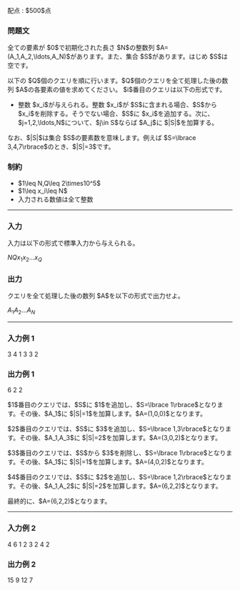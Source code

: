 
<div>

<span>

<span>

<p>
配点 : $500$点
</p>

<div>

<section>

### **問題文**

<p>
全ての要素が $0$で初期化された長さ $N$の整数列 $A=(A_1,A_2,\ldots,A_N)$があります。また、集合 $S$があります。はじめ $S$は空です。
</p>

<p>
以下の $Q$個のクエリを順に行います。$Q$個のクエリを全て処理した後の数列 $A$の各要素の値を求めてください。 $i$番目のクエリは以下の形式です。
</p>

<ul>

<li>
整数 $x_i$が与えられる。整数 $x_i$が $S$に含まれる場合、$S$から $x_i$を削除する。そうでない場合、$S$に $x_i$を追加する。次に、$j=1,2,\ldots,N$について、$j\in S$ならば $A_j$に $|S|$を加算する。
</li>

</ul>

<p>
なお、$|S|$は集合 $S$の要素数を意味します。例えば $S=\lbrace 3,4,7\rbrace$のとき、$|S|=3$です。
</p>

</section>

</div>

<div>

<section>

### **制約**

<ul>

<li>
$1\leq N,Q\leq 2\times10^5$
</li>

<li>
$1\leq x_i\leq N$
</li>

<li>
入力される数値は全て整数
</li>

</ul>

</section>

</div>

---

<div>

<div>

<section>

### **入力**

<p>
入力は以下の形式で標準入力から与えられる。
</p>

<div>

$N$$Q$$x_1$$x_2$$\ldots$$x_Q$
</div>

</section>

</div>

<div>

<section>

### **出力**

<p>
クエリを全て処理した後の数列 $A$を以下の形式で出力せよ。
</p>

<div>

$A_1$$A_2$$\ldots$$A_N$
</div>

</section>

</div>

</div>

---

<div>

<section>

### **入力例 1**

<div>

3 4
1 3 3 2

</div>

</section>

</div>

<div>

<section>

### **出力例 1**

<div>

6 2 2

</div>

<p>
$1$番目のクエリでは、$S$に $1$を追加し、$S=\lbrace 1\rbrace$となります。その後、$A_1$に $|S|=1$を加算します。$A=(1,0,0)$となります。
</p>

<p>
$2$番目のクエリでは、$S$に $3$を追加し、$S=\lbrace 1,3\rbrace$となります。その後、$A_1,A_3$に $|S|=2$を加算します。$A=(3,0,2)$となります。
</p>

<p>
$3$番目のクエリでは、$S$から $3$を削除し、$S=\lbrace 1\rbrace$となります。その後、$A_1$に $|S|=1$を加算します。$A=(4,0,2)$となります。
</p>

<p>
$4$番目のクエリでは、$S$に $2$を追加し、$S=\lbrace 1,2\rbrace$となります。その後、$A_1,A_2$に $|S|=2$を加算します。$A=(6,2,2)$となります。
</p>

<p>
最終的に、$A=(6,2,2)$となります。
</p>

</section>

</div>

---

<div>

<section>

### **入力例 2**

<div>

4 6
1 2 3 2 4 2

</div>

</section>

</div>

<div>

<section>

### **出力例 2**

<div>

15 9 12 7

</div>

</section>

</div>

</span>

</span>

</div>
